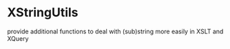 # XStringUtils
provide additional functions to deal with (sub)string more easily in XSLT and XQuery
